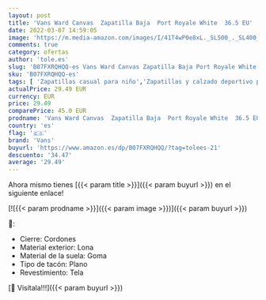 ```yaml
---
layout: post
title: 'Vans Ward Canvas  Zapatilla Baja  Port Royale White  36.5 EU'
date: 2022-03-07 14:59:05
image: 'https://m.media-amazon.com/images/I/41T4wP0e8xL._SL500_._SL400_.jpg'
comments: true
category: ofertas
author: 'tole.es'
slug: 'B07FXRQHQQ-es Vans Ward Canvas Zapatilla Baja Port Royale White 36.5 EU'
sku: 'B07FXRQHQQ-es'
tags: [ 'Zapatillas casual para niño','Zapatillas y calzado deportivo para Niño','Zapatos','Zapatos - Niños','Zapatos y complementos','vans','zapatilla', ]
actualPrice: 29.49 EUR
currency: EUR
price: 29.49
comparePrice: 45.0 EUR
prodname: 'Vans Ward Canvas  Zapatilla Baja  Port Royale White  36.5 EU'
country: 'es'
flag: '🇪🇸'
brand: 'Vans'
buyurl: 'https://www.amazon.es/dp/B07FXRQHQQ/?tag=tolees-21'
descuento: '34.47'
average: '29.49'
---
```


Ahora mismo tienes [{{< param title >}}]({{< param buyurl >}}) en el siguiente enlace!

[![{{< param prodname >}}]({{< param image >}})]({{< param buyurl >}})

🔎:

- Cierre: Cordones
- Material exterior: Lona
- Material de la suela: Goma
- Tipo de tacón: Plano
- Revestimiento: Tela

[🛒 Visítala!!!]({{< param buyurl >}})
